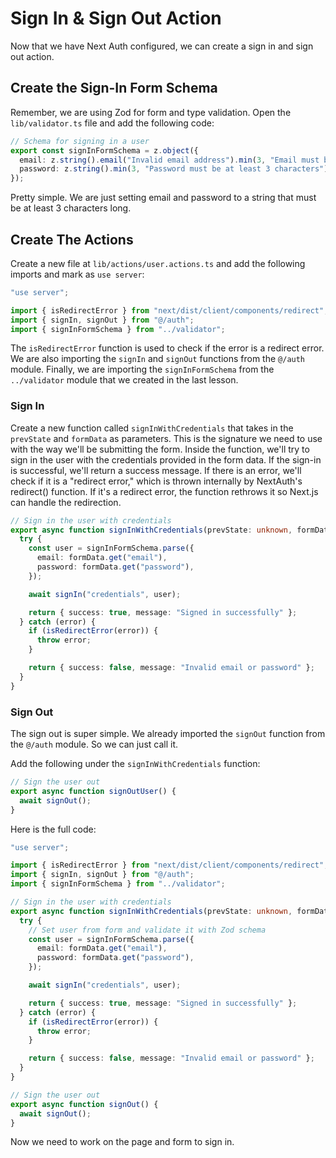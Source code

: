 # Sign In & Sign Out Action

Now that we have Next Auth configured, we can create a sign in and sign out action.

## Create the Sign-In Form Schema

Remember, we are using Zod for form and type validation. Open the `lib/validator.ts` file and add the following code:

```typescript
// Schema for signing in a user
export const signInFormSchema = z.object({
  email: z.string().email("Invalid email address").min(3, "Email must be at least 3 characters"),
  password: z.string().min(3, "Password must be at least 3 characters"),
});
```

Pretty simple. We are just setting email and password to a string that must be at least 3 characters long.

## Create The Actions

Create a new file at `lib/actions/user.actions.ts` and add the following imports and mark as `use server`:

```typescript
"use server";

import { isRedirectError } from "next/dist/client/components/redirect";
import { signIn, signOut } from "@/auth";
import { signInFormSchema } from "../validator";
```

The `isRedirectError` function is used to check if the error is a redirect error. We are also importing the `signIn` and `signOut` functions from the `@/auth` module. Finally, we are importing the `signInFormSchema` from the `../validator` module that we created in the last lesson.

### Sign In

Create a new function called `signInWithCredentials` that takes in the `prevState` and `formData` as parameters. This is the signature we need to use with the way we'll be submitting the form. Inside the function, we'll try to sign in the user with the credentials provided in the form data. If the sign-in is successful, we'll return a success message. If there is an error, we'll check if it is a "redirect error," which is thrown internally by NextAuth's redirect() function. If it's a redirect error, the function rethrows it so Next.js can handle the redirection.

```typescript
// Sign in the user with credentials
export async function signInWithCredentials(prevState: unknown, formData: FormData) {
  try {
    const user = signInFormSchema.parse({
      email: formData.get("email"),
      password: formData.get("password"),
    });

    await signIn("credentials", user);

    return { success: true, message: "Signed in successfully" };
  } catch (error) {
    if (isRedirectError(error)) {
      throw error;
    }

    return { success: false, message: "Invalid email or password" };
  }
}
```

### Sign Out

The sign out is super simple. We already imported the `signOut` function from the `@/auth` module. So we can just call it.

Add the following under the `signInWithCredentials` function:

```typescript
// Sign the user out
export async function signOutUser() {
  await signOut();
}
```

Here is the full code:

```typescript
"use server";

import { isRedirectError } from "next/dist/client/components/redirect";
import { signIn, signOut } from "@/auth";
import { signInFormSchema } from "../validator";

// Sign in the user with credentials
export async function signInWithCredentials(prevState: unknown, formData: FormData) {
  try {
    // Set user from form and validate it with Zod schema
    const user = signInFormSchema.parse({
      email: formData.get("email"),
      password: formData.get("password"),
    });

    await signIn("credentials", user);

    return { success: true, message: "Signed in successfully" };
  } catch (error) {
    if (isRedirectError(error)) {
      throw error;
    }

    return { success: false, message: "Invalid email or password" };
  }
}

// Sign the user out
export async function signOut() {
  await signOut();
}
```

Now we need to work on the page and form to sign in.

